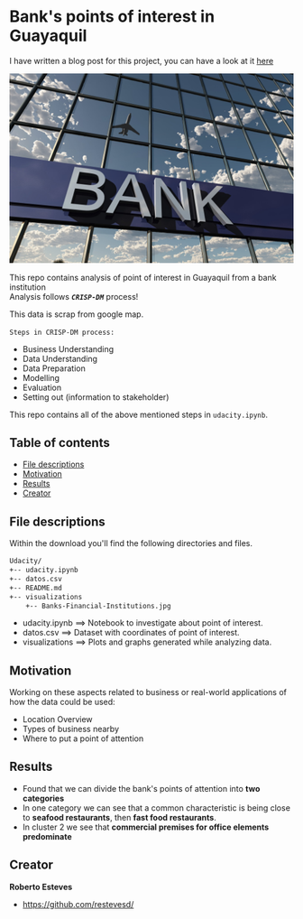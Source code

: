 # Bank's points of interest in Guayaquil

I have written a blog post for this project, you can have a look at it [here](https://medium.com/@restevesd/mejor-ubicaci%C3%B3n-para-puntos-de-atenci%C3%B3n-entidades-financiera-67887128e1dd)

<img src='./visualizations/Banks-Financial-Institutions.jpg' alt='Photo https://www.flexi.com/'>

This repo contains analysis of point of interest in Guayaquil from a bank institution<br>
Analysis follows ***`CRISP-DM`*** process!<br>

This data is scrap from google map.<br>

`Steps in CRISP-DM process:`
- Business Understanding
- Data Understanding 
- Data Preparation 
- Modelling
- Evaluation
- Setting out (information to stakeholder)

This repo contains all of the above mentioned steps in `udacity.ipynb`. 

## Table of contents

- [File descriptions](#file-descriptions)
- [Motivation](#motivation)
- [Results](#results)
- [Creator](#creator)


## File descriptions

Within the download you'll find the following directories and files.

```text
Udacity/
+-- udacity.ipynb
+-- datos.csv
+-- README.md
+-- visualizations
    +-- Banks-Financial-Institutions.jpg
```

- udacity.ipynb ==> Notebook to investigate about point of interest.
- datos.csv  ==> Dataset with coordinates of point of interest.
- visualizations ==> Plots and graphs generated while analyzing data.

## Motivation
Working on these aspects related to business or real-world applications of how the data could be used:
- Location Overview
- Types of business nearby
- Where to put a point of attention

## Results 
- Found that we can divide the bank's points of attention into **two categories**
- In one category we can see that a common characteristic is being close to **seafood restaurants**, then **fast food restaurants**. 
- In cluster 2 we see that **commercial premises for office elements predominate**

## Creator

**Roberto Esteves**

- <https://github.com/restevesd/>
